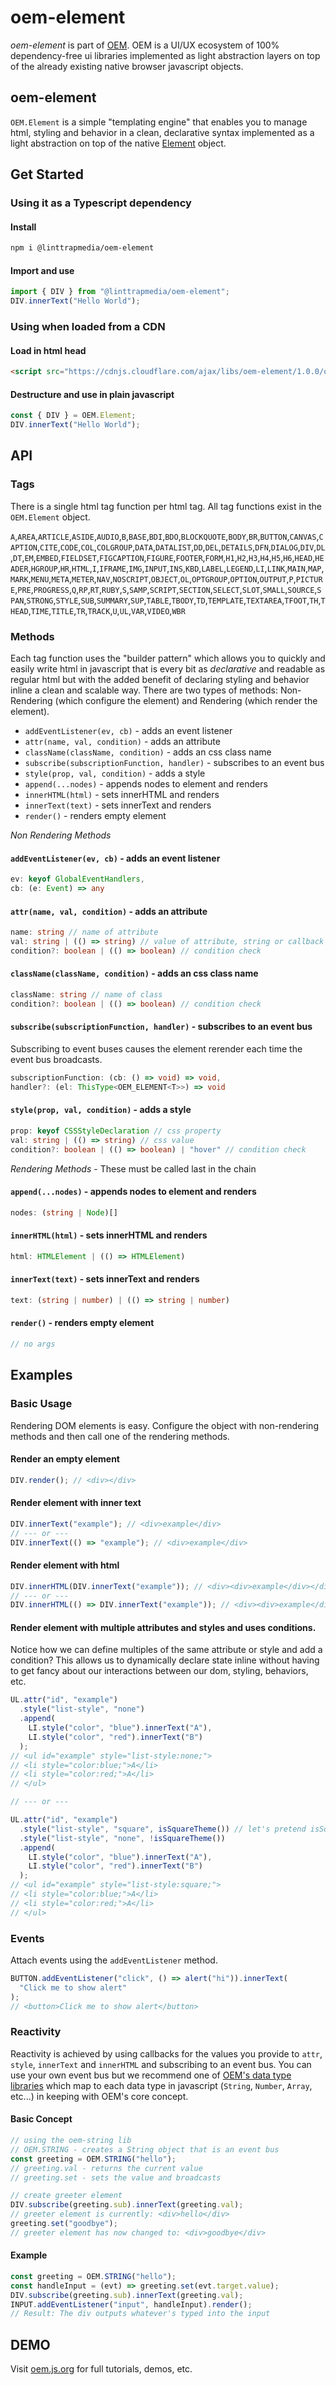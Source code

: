 # oem-element

_oem-element_ is part of [OEM](https://oem.js.org). OEM is a UI/UX ecosystem of 100% dependency-free ui libraries implemented as light abstraction layers on top of the already existing native browser javascript objects.

## oem-element

`OEM.Element` is a simple "templating engine" that enables you to manage html, styling and behavior in a clean, declarative syntax implemented as a light abstraction on top of the native [Element](https://developer.mozilla.org/en-US/docs/Web/API/Element) object.

## Get Started

### Using it as a Typescript dependency

#### Install

```bash
npm i @linttrapmedia/oem-element
```

#### Import and use

```typescript
import { DIV } from "@linttrapmedia/oem-element";
DIV.innerText("Hello World");
```

### Using when loaded from a CDN

#### Load in html head

```html
<script src="https://cdnjs.cloudflare.com/ajax/libs/oem-element/1.0.0/oem-element.min.js"></script>
```

#### Destructure and use in plain javascript

```js
const { DIV } = OEM.Element;
DIV.innerText("Hello World");
```

## API

### Tags

There is a single html tag function per html tag. All tag functions exist in the `OEM.Element` object.

`A`,`AREA`,`ARTICLE`,`ASIDE`,`AUDIO`,`B`,`BASE`,`BDI`,`BDO`,`BLOCKQUOTE`,`BODY`,`BR`,`BUTTON`,`CANVAS`,`CAPTION`,`CITE`,`CODE`,`COL`,`COLGROUP`,`DATA`,`DATALIST`,`DD`,`DEL`,`DETAILS`,`DFN`,`DIALOG`,`DIV`,`DL`,`DT`,`EM`,`EMBED`,`FIELDSET`,`FIGCAPTION`,`FIGURE`,`FOOTER`,`FORM`,`H1`,`H2`,`H3`,`H4`,`H5`,`H6`,`HEAD`,`HEADER`,`HGROUP`,`HR`,`HTML`,`I`,`IFRAME`,`IMG`,`INPUT`,`INS`,`KBD`,`LABEL`,`LEGEND`,`LI`,`LINK`,`MAIN`,`MAP`,`MARK`,`MENU`,`META`,`METER`,`NAV`,`NOSCRIPT`,`OBJECT`,`OL`,`OPTGROUP`,`OPTION`,`OUTPUT`,`P`,`PICTURE`,`PRE`,`PROGRESS`,`Q`,`RP`,`RT`,`RUBY`,`S`,`SAMP`,`SCRIPT`,`SECTION`,`SELECT`,`SLOT`,`SMALL`,`SOURCE`,`SPAN`,`STRONG`,`STYLE`,`SUB`,`SUMMARY`,`SUP`,`TABLE`,`TBODY`,`TD`,`TEMPLATE`,`TEXTAREA`,`TFOOT`,`TH`,`THEAD`,`TIME`,`TITLE`,`TR`,`TRACK`,`U`,`UL`,`VAR`,`VIDEO`,`WBR`

### Methods

Each tag function uses the "builder pattern" which allows you to quickly and easily write html in javascript that is every bit as _declarative_ and readable as regular html but with the added benefit of declaring styling and behavior inline a clean and scalable way. There are two types of methods: Non-Rendering (which configure the element) and Rendering (which render the element).

- `addEventListener(ev, cb)` - adds an event listener
- `attr(name, val, condition)` - adds an attribute
- `className(className, condition)` - adds an css class name
- `subscribe(subscriptionFunction, handler)` - subscribes to an event bus
- `style(prop, val, condition)` - adds a style
- `append(...nodes)` - appends nodes to element and renders
- `innerHTML(html)` - sets innerHTML and renders
- `innerText(text)` - sets innerText and renders
- `render()` - renders empty element

_Non Rendering Methods_

#### `addEventListener(ev, cb)` - adds an event listener

```Typescript
ev: keyof GlobalEventHandlers,
cb: (e: Event) => any
```

#### `attr(name, val, condition)` - adds an attribute

```Typescript
name: string // name of attribute
val: string | (() => string) // value of attribute, string or callback
condition?: boolean | (() => boolean) // condition check
```

#### `className(className, condition)` - adds an css class name

```Typescript
className: string // name of class
condition?: boolean | (() => boolean) // condition check
```

#### `subscribe(subscriptionFunction, handler)` - subscribes to an event bus

Subscribing to event buses causes the element rerender each time the event bus broadcasts.

```Typescript
subscriptionFunction: (cb: () => void) => void,
handler?: (el: ThisType<OEM_ELEMENT<T>>) => void
```

#### `style(prop, val, condition)` - adds a style

```Typescript
prop: keyof CSSStyleDeclaration // css property
val: string | (() => string) // css value
condition?: boolean | (() => boolean) | "hover" // condition check
```

_Rendering Methods_ - These must be called last in the chain

#### `append(...nodes)` - appends nodes to element and renders

```Typescript
nodes: (string | Node)[]
```

#### `innerHTML(html)` - sets innerHTML and renders

```Typescript
html: HTMLElement | (() => HTMLElement)
```

#### `innerText(text)` - sets innerText and renders

```Typescript
text: (string | number) | (() => string | number)
```

#### `render()` - renders empty element

```Typescript
// no args
```

## Examples

### Basic Usage

Rendering DOM elements is easy. Configure the object with non-rendering methods and then call one of the rendering methods.

#### Render an empty element

```typescript
DIV.render(); // <div></div>
```

#### Render element with inner text

```typescript
DIV.innerText("example"); // <div>example</div>
// --- or ---
DIV.innerText(() => "example"); // <div>example</div>
```

#### Render element with html

```typescript
DIV.innerHTML(DIV.innerText("example")); // <div><div>example</div></div>
// --- or ---
DIV.innerHTML(() => DIV.innerText("example")); // <div><div>example</div></div>
```

#### Render element with multiple attributes and styles and uses conditions.

Notice how we can define multiples of the same attribute or style and add a condition? This allows us to dynamically declare state inline without having to get fancy about our interactions between our dom, styling, behaviors, etc.

```typescript
UL.attr("id", "example")
  .style("list-style", "none")
  .append(
    LI.style("color", "blue").innerText("A"),
    LI.style("color", "red").innerText("B")
  );
// <ul id="example" style="list-style:none;">
// <li style="color:blue;">A</li>
// <li style="color:red;">A</li>
// </ul>

// --- or ---

UL.attr("id", "example")
  .style("list-style", "square", isSquareTheme()) // let's pretend isSquareTheme() is true
  .style("list-style", "none", !isSquareTheme())
  .append(
    LI.style("color", "blue").innerText("A"),
    LI.style("color", "red").innerText("B")
  );
// <ul id="example" style="list-style:square;">
// <li style="color:blue;">A</li>
// <li style="color:red;">A</li>
// </ul>
```

### Events

Attach events using the `addEventListener` method.

```javascript
BUTTON.addEventListener("click", () => alert("hi")).innerText(
  "Click me to show alert"
);
// <button>Click me to show alert</button>
```

### Reactivity

Reactivity is achieved by using callbacks for the values you provide to `attr`, `style`, `innerText` and `innerHTML` and subscribing to an event bus. You can use your own event bus but we recommend one of [OEM's data type libraries](https://oem.js.org) which map to each data type in javascript (`String`, `Number`, `Array`, etc...) in keeping with OEM's core concept.

#### Basic Concept

```javascript
// using the oem-string lib
// OEM.STRING - creates a String object that is an event bus
const greeting = OEM.STRING("hello");
// greeting.val - returns the current value
// greeting.set - sets the value and broadcasts

// create greeter element
DIV.subscribe(greeting.sub).innerText(greeting.val);
// greeter element is currently: <div>hello</div>
greeting.set("goodbye");
// greeter element has now changed to: <div>goodbye</div>
```

#### Example

```javascript
const greeting = OEM.STRING("hello");
const handleInput = (evt) => greeting.set(evt.target.value);
DIV.subscribe(greeting.sub).innerText(greeting.val);
INPUT.addEventListener("input", handleInput).render();
// Result: The div outputs whatever's typed into the input
```

## DEMO

Visit [oem.js.org](https://oem.js.org) for full tutorials, demos, etc.
